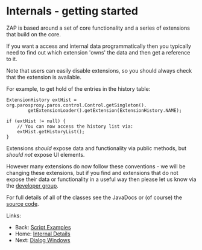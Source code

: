 # Internals - getting started

ZAP is based around a set of core functionality and a series of extensions that build on the core.

If you want a access and internal data programmatically then you typically need to find out which extension 'owns' the data and then get a reference to it.

Note that users can easily disable extensions, so you should always check that the extension is available.

For example, to get hold of the entries in the history table:
```
ExtensionHistory extHist = org.parosproxy.paros.control.Control.getSingleton().
        getExtensionLoader().getExtension(ExtensionHistory.NAME);

if (extHist != null) {
    // You can now access the history list via:
    extHist.getHistoryList();
}
```

Extensions _should_ expose data and functionality via public methods, but _should not_ expose UI elements.

However many extensions do now follow these conventions - we will be changing these extensions, but if you find and extensions that do not expose their data or functionality in a useful way then please let us know via the [developer group](http://groups.google.com/group/zaproxy-develop).

For full details of all of the classes see the JavaDocs or (of course) the [source code](http://code.google.com/p/zaproxy/source/browse/).

Links:
  * Back: [Script Examples](InternalScripting)
  * Home: [Internal Details](InternalDetails)
  * Next: [Dialog Windows](InternalDialogs)